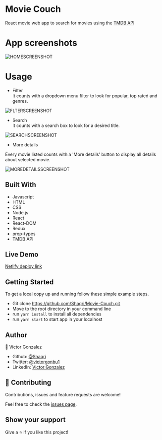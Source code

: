 # Movie Couch

React movie web app to search for movies using the [TMDB API](https://www.themoviedb.org)

# App screenshots

![HOMESCREENSHOT](/src/imgs/sh/HOME.png)  

# Usage

- Filter   
It counts with a dropdown menu filter to look for popular, top rated and genres.  

![FLTERSCREENSHOT](/src/imgs/sh/FILTER.png)  

- Search  
It counts with a search box to look for a desired title.  

![SEARCHSCREENSHOT](/src/imgs/sh/SEARCH.png)  

- More details  

Every movie listed counts with a 'More details' button to display all details about selected movie.

![MOREDETAILSSCREENSHOT](/src/imgs/sh/MOVIE.png)

## Built With

- Javascript
- HTML
- CSS
- Node.js
- React
- React-DOM
- Redux
- prop-types
- TMDB API

## Live Demo

[Netlify deploy link](https://movie-couch.netlify.app)

## Getting Started

To get a local copy up and running follow these simple example steps.

- Git clone https://github.com/Shaqri/Movie-Couch.git
- Move to the root directory in your command line
- run `yarn install` to install all dependencies
- run `yarn start` to start app in your localhost


## Author
👤 Victor Gonzalez  
- Github: [@Shaqri](https://github.com/Shaqri)
- Twitter: [@victorgonbu1](https://twitter.com/Victorgonbu1)
- LinkedIn: [Victor Gonzalez](https://www.linkedin.com/in/victor-manuel-gonzalez-buitrago)

## 🤝 Contributing

Contributions, issues and feature requests are welcome!

Feel free to check the [issues page](issues/).

## Show your support

Give a ⭐️ if you like this project!
